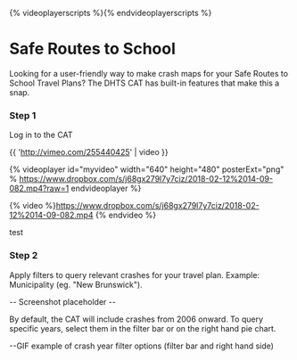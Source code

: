 {% videoplayerscripts %}{% endvideoplayerscripts %}

# Safe Routes to School

Looking for a user-friendly way to make crash maps for your Safe Routes to School Travel Plans? The DHTS CAT has built-in features that make this a snap.

### Step 1

Log in to the CAT

{{ 'http://vimeo.com/255440425' | video }}

{% videoplayer id="myvideo" width="640" height="480" posterExt="png" % https://www.dropbox.com/s/j68gx279l7y7ciz/2018-02-12%2014-09-082.mp4?raw=1 endvideoplayer %}

{% video %}https://www.dropbox.com/s/j68gx279l7y7ciz/2018-02-12%2014-09-082.mp4 {% endvideo %}

test

### Step 2

Apply filters to query relevant crashes for your travel plan. Example: Municipality \(eg. "New Brunswick"\).

-- Screenshot placeholder --

By default, the CAT will include crashes from 2006 onward. To query specific years, select them in the filter bar or on the right hand pie chart.

--GIF example of crash year filter options \(filter bar and right hand side\)

